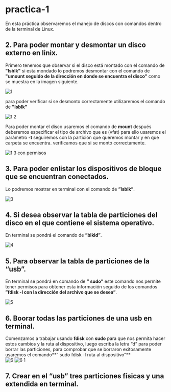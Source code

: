 # practica-1
En esta práctica observaremos el manejo de discos con comandos dentro de la terminal de Linux.

## 2. Para poder montar y desmontar un disco externo en linix.
Primero tenemos que observar si el disco está montado con el comando de **"lsblk"** si esta mondado lo podremos desmontar con el comando de **"umount seguido de la dirección en donde se encuentra el disco"** como se muestra en la imagen siguiente.

![1](https://user-images.githubusercontent.com/88467362/155009044-10d79196-d6a6-4fcd-93ab-6bd65fb87344.JPG)

   para poder verificar si se desmonto correctamente utilizaremos el comando de **"lsblk"** 
      
![1 2](https://user-images.githubusercontent.com/88467362/155009343-f925f4c9-97e0-4831-a1c1-83143643ba3b.JPG)

   Para poder montar el disco usaremos el comando de **mount** después deberemos especificar el tipo de archivo que es (vfat) para     ello usaremos el parámetro **-t** seguiremos con la partición que queremos montar y en que carpeta se encuentra. verificamos que si se montó correctamente.
      
![1 3 con permisos](https://user-images.githubusercontent.com/88467362/155010123-7a8ffb9b-e8e1-484a-9269-dd46be71d27c.JPG)

## 3. Para poder enlistar los dispositivos de bloque que se encuentran conectados. 
Lo podremos mostrar en terminal con el comando de **”lsblk”**.
 
![3](https://user-images.githubusercontent.com/88467362/155010937-371a0ee7-0e80-4fd8-a988-378cef3e5d59.JPG)

## 4. Si desea observar la tabla de particiones del disco en el que contiene el sistema operativo.
En terminal se pondrá el comando de **”blkid”**.

![4](https://user-images.githubusercontent.com/88467362/155012102-4e1e34f0-e064-4837-b738-825c523413bf.JPG)

## 5. Para observar la tabla de particiones de la “usb”. 
En terminal se pondrá en comando de **” sudo”** este comando nos permite tener permisos para obtener esta información seguido de los comandos **”fdisk -l con la dirección del archivo que se desea”**.

![5](https://user-images.githubusercontent.com/88467362/155012266-a54fed7d-061e-4341-9a30-0eb93bf7baa4.JPG)

## 6. Boorar todas las particiones de una usb en terminal.
Comenzamos a trabajar usando **fdisk** con **sudo** para que nos permita hacer estos cambios y la ruta al dispositivo, luego escriba la letra “d” para poder borrar las particiones, para comprobar que se borraron exitosamente usaremos el comando**” sudo fdisk -l ruta al dispositivo”**  
![6](https://user-images.githubusercontent.com/88467362/155014425-f7554fdd-e47d-4b72-8d39-ce43d057c2e1.JPG)
![6 1](https://user-images.githubusercontent.com/88467362/155014445-341ff9cd-6f71-48d5-a5e7-981819c0ca9f.JPG)

## 7. Crear en el “usb” tres particiones físicas y una extendida en terminal.






